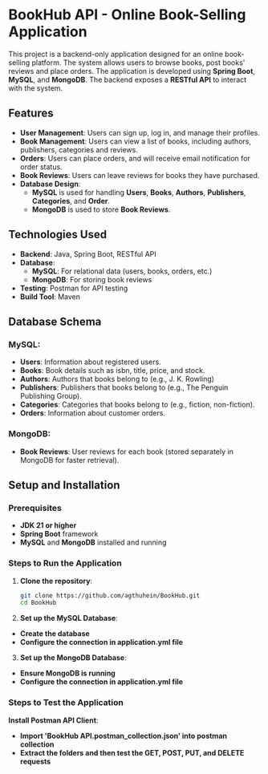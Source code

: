 # BookHub API - Online Book-Selling Application

This project is a backend-only application designed for an online book-selling platform. The system allows users to browse books, post books' reviews and place orders. The application is developed using **Spring Boot**, **MySQL**, and **MongoDB**. The backend exposes a **RESTful API** to interact with the system.

## Features

- **User Management**: Users can sign up, log in, and manage their profiles.
- **Book Management**: Users can view a list of books, including authors, publishers, categories and reviews.
- **Orders**: Users can place orders, and will receive email notification for order status.
- **Book Reviews**: Users can leave reviews for books they have purchased.
- **Database Design**:
    - **MySQL** is used for handling **Users**, **Books**, **Authors**, **Publishers**, **Categories**, and **Order**.
    - **MongoDB** is used to store **Book Reviews**.

## Technologies Used

- **Backend**: Java, Spring Boot, RESTful API
- **Database**:
    - **MySQL**: For relational data (users, books, orders, etc.)
    - **MongoDB**: For storing book reviews
- **Testing**: Postman for API testing
- **Build Tool**: Maven

## Database Schema

### MySQL:
- **Users**: Information about registered users.
- **Books**: Book details such as isbn, title, price, and stock.
- **Authors**: Authors that books belong to (e.g., J. K. Rowling)
- **Publishers**: Publishers that books belong to (e.g., The Penguin Publishing Group).
- **Categories**: Categories that books belong to (e.g., fiction, non-fiction).
- **Orders**: Information about customer orders.

### MongoDB:
- **Book Reviews**: User reviews for each book (stored separately in MongoDB for faster retrieval).

## Setup and Installation

### Prerequisites

- **JDK 21 or higher**
- **Spring Boot** framework
- **MySQL** and **MongoDB** installed and running

### Steps to Run the Application

1. **Clone the repository**:
   ```bash
   git clone https://github.com/agthuhein/BookHub.git
   cd BookHub

2. **Set up the MySQL Database**:
- **Create the database**
- **Configure the connection in application.yml file**

3. **Set up the MongoDB Database**:
- **Ensure MongoDB is running**
- **Configure the connection in application.yml file**


### Steps to Test the Application
**Install Postman API Client**:
- **Import 'BookHub API.postman_collection.json' into postman collection**
- **Extract the folders and then test the GET, POST, PUT, and DELETE requests**

